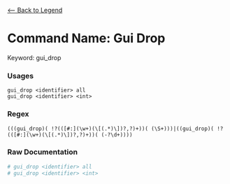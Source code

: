 [<-- Back to Legend](../legend.md)

# Command Name: Gui Drop
Keyword: gui_drop

### Usages
```
gui_drop <identifier> all
gui_drop <identifier> <int>
```

### Regex
```regexp
(((gui_drop)( !?(([#:](\w+)(\[(.*)\])?,?)+))( (\S+)))|((gui_drop)( !?(([#:](\w+)(\[(.*)\])?,?)+))( (-?\d+))))
```

### Raw Documentation
```yml
# gui_drop <identifier> all
# gui_drop <identifier> <int>
```
